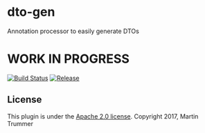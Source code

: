 # dto-gen
Annotation processor to easily generate DTOs

# WORK IN PROGRESS

[![Build Status](https://travis-ci.org/tmtron/dto-gen.svg?label=travis)](https://travis-ci.org/tmtron/dto-gen/builds) 
[![Release](https://jitpack.io/v/tmtron/dto-gen.svg)](https://jitpack.io/#tmtron/dto-gen)

## License
This plugin is under the [Apache 2.0 license](http://www.apache.org/licenses/LICENSE-2.0.html). Copyright 2017, Martin Trummer
